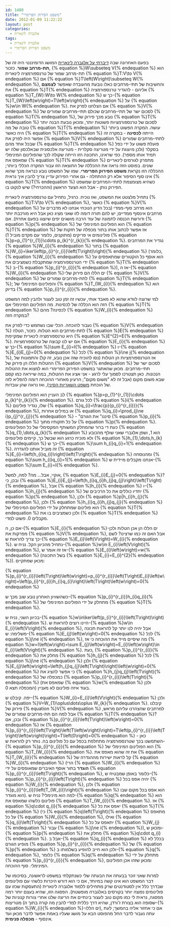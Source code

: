 ```yaml
---
id: 1480
title: "משפט הפירוק הפרימרי"
date: 2012-01-09 11:22:22
layout: post
categories: 
  - אלגברה לינארית
tags: 
  - אלגברה לינארית
  - משפט הפירוק הפרימרי
---
```

בפעם האחרונה שבה <a href="http://www.gadial.net/?p=1464">דיברתי על אלגברה לינארית</a> המושג הדומיננטי היה זה של <strong>תת-מרחב שמור</strong>. כזכור, {% equation %}W\subseteq V{% endequation %} הוא תת-מרחב שמור של טרנספורמציה לינארית {% equation %}T:V\to V{% endequation %} אם {% equation %}T\left(W\right)\subseteq W{% endequation %}, והחשיבות של תתי-מרחבים כאלו נובעת מהעובדה שאפשר <strong>לצמצם</strong> את {% equation %}T{% endequation %} אליהם - להגדיר טרנספורמציה {% equation %}T_{W}:W\to W{% endequation %} כך ש-{% equation %}T_{W}\left(w\right)=T\left(w\right){% endequation %} על {% equation %}w\in W{% endequation %}. אם הצלחנו לפרק את {% equation %}V{% endequation %} לסכום ישר של תתי-מרחבים שכולם תתי-מרחבים שמורים של {% equation %}T{% endequation %}, נובע מכך פירוק של {% equation %}T{% endequation %} לסכום של טרנספורמציות פשוטות יותר, ומכאן נובעת הבנה יותר טובה של מה {% equation %}T{% endequation %} עושה. המקרה הפשוט ביותר היה כאשר {% equation %}T{% endequation %} הייתה <strong>לכסינה</strong> - במקרה זה אפשר היה לפרק את {% equation %}V{% endequation %} לתתי-מרחבים שמורים שבכל אחד מהם {% equation %}T{% endequation %} פועלת פשוט על ידי כפל בסקלר (ולכן מיוצגת על ידי מטריצה סקלרית - מטריצה אלכסונית שבאלכסון שלה יש תמיד אותו מספר). כפי שראינו, התכונה הזו הייתה שקולה לכך שהפולינום המינימלי שמאפס את {% equation %}T{% endequation %} מתפרק לגורמים לינאריים שונים. בפוסט הזה נראה את ההכללה של התוצאה הזו עבור המקרה הכללי ביותר; ההכללה הזו נקראת <strong>משפט הפירוק הפרימרי</strong>. שמו של המשפט נובע כנראה מכך שהוא אינו סוף הסיפור אלא רק ההתחלה - גם אחרי הפירוק עדיין צריך להבין איך נראית {% equation %}T{% endequation %} כשהיא מצומצמת לתתי-המרחבים שמשפט הפירוק נותן - אבל הוא הצעד הראשון (וההכרחי?) שיש לנקוט בו.

נתחיל מלצטט את המשפט, ואז נוכיח. כרגיל, נתחיל עם טרנספורמציה לינארית {% equation %}T:V\to V{% endequation %}, כאשר {% equation %}V{% endequation %} הוא מרחב סוף-ממדי (בכל הדיון הנוכחי אנחנו לא מדברים על מרחבים אינסוף ממדיים; יש להם תורה דומה לזו שאני מציג כאן אבל היא מורכבת יותר ודורשת הכנסה לתמונה של עוד הרבה מושגים יפים שיוצגו בפעם אחרת). אם {% equation %}p{% endequation %} הוא הפולינום המינימלי של {% equation %}T{% endequation %} אז אפשר לכתוב אותו בתור מכפלה של חזקות של פולינומים אי פריקים (מתוקנים, כלומר עם מקדם מוביל 1) {% equation %}p=p_{1}^{r_{1}}\cdots p_{k}^{r_{k}}{% endequation %}. נגדיר את המרחבים {% equation %}W_{i}{% endequation %} בתור {% equation %}W_{i}=\ker\left(p_{i}^{r_{i}}\left(T\right)\right){% endequation %} (כלומר, {% equation %}W_{i}{% endequation %} הוא אוסף כל הוקטורים שמתאפסים על ידי הטרנספורמציה שמתקבלת כשמציבים את {% equation %}T{% endequation %} ב-{% equation %}p_{i}^{r_{i}}{% endequation %}), אז ה-{% equation %}W_{i}{% endequation %}-ים הללו הם פירוק של {% equation %}V{% endequation %} לתת-מרחבים שמורים של {% equation %}T{% endequation %}; והפולינום המינימלי של {% equation %}T_{W_{i}}{% endequation %} הוא בדיוק {% equation %}p_{i}^{r_{i}}{% endequation %}.

למי שרוצה לוודא שהוא לא מאבד אותי, עכשיו זה זמן טוב לעצור ולהבין למה המשפט הזה הוא הכללה של לכסינות. מה הפולינום המינימלי אם {% equation %}T{% endequation %} לכסינה? מהם {% equation %}W_{i}{% endequation %} במקרה הזה?

נעבור להוכחה. הכלי שבו נשתמש כדי לפרק את {% equation %}V{% endequation %} לתת-מרחבים הוא הטלות. כזכור, הטלה {% equation %}E{% endequation %} היא טרנספורמציה לינארית שמקיימת {% equation %}E^{2}=E{% endequation %}. אם יש לנו קבוצה של טרנספורמציות {% equation %}E_{i}{% endequation %} כך ש-{% equation %}\sum E_{i}=I{% endequation %} ו-{% equation %}E_{i}E_{j}=0{% endequation %} לכל {% equation %}i\ne j{% endequation %}, אז הטרנספורמציות הן הטלות (נסו להוכיח שזה אכן נובע, זה קל) והתמונות של ההטלות הללו הן פירוק של {% equation %}V{% endequation %} לסכום ישר של תתי-מרחבים. מכאן שהאתגר במשפט הפירוק הפרימרי הוא למצוא את ההטלות הנכונות. כאן תצטרכו לסמוך עלי לרגע - אני אציג את ההטלות, במה שייראה כמו קסם שבא משום מקום (אבל זה לא "משום מקום"; הרעיון מאחורי ההוכחה דומה להפליא לזה של הוכחת <a href="http://www.gadial.net/2012/09/12/chinese_remainder_theorem/">משפט השאריות הסיני</a>), ואז נראה שהן עובדות.

לב העניין הוא הפולינום המינימלי {% equation %}p=p_{1}^{r_{1}}\cdots p_{k}^{r_{k}}{% endequation %}. לכל גורם {% equation %}i{% endequation %} שלו, נגדיר פולינום {% equation %}q_{i}=\frac{p}{p_{i}^{r_{i}}}{% endequation %}, או במילים אחרות {% equation %}q_{i}=\prod_{j\ne i}p_{j}^{r_{j}}{% endequation %} - "סיננו" את הגורם {% equation %}p_{i}{% endequation %} על כל חזקותיו מתוך {% equation %}p{% endequation %}. כעת די ברור שהמחלק המשותף המקסימלי של כל הפולינומים {% equation %}q_{1},\dots,q_{k}{% endequation %} הוא 1, ושפן אלגברי שאני שולף מהכובע ולא מוכיח כרגע הוא שבשל כך, קיימים פולינומים {% equation %}h_{1},\dots,h_{k}{% endequation %} כך ש-{% equation %}\sum h_{i}q_{i}=1{% endequation %}. זה מוביל אותנו להגדרה {% equation %}E_{i}=\left(h_{i}q_{i}\right)\left(T\right){% endequation %} ומהנוסחה {% equation %}\sum h_{i}q_{i}=1{% endequation %} אנחנו מקבלים מיידית ש-{% equation %}\sum E_{i}=I{% endequation %}.

אוקיי, אבל... מה? למה, למשל, {% equation %}E_{i}E_{j}=0{% endequation %}? ובכן, כי {% equation %}E_{i}E_{j}=\left(h_{i}q_{i}h_{j}q_{j}\right)\left(T\right){% endequation %}, אבל {% equation %}h_{i}{% endequation %} ו-{% equation %}h_{j}{% endequation %} יחדיו כוללים את כל הרכיבים של {% equation %}p{% endequation %}, ולכן {% equation %}p|h_{i}h_{j}{% endequation %}, ולכן {% equation %}h_{i}q_{i}h_{j}q_{j}{% endequation %} הוא פולינום שמתחלק על ידי הפולינום המינימלי של {% equation %}T{% endequation %} ולכן כשמציבים בו את {% equation %}T{% endequation %} מקבלים 0. פשוט למדי.

אם כן, ה-{% equation %}E_{i}{% endequation %}-ים הללו הן אכן הטלות ולכן מפרקות את {% equation %}V{% endequation %}, אבל האם זה כמו שרצינו? לשם כך צריך להראות ש-{% equation %}E_{i}\left(V\right)=W_{i}{% endequation %}. נתחיל מהכיוון הקל. נניח ש-{% equation %}w\in E_{i}\left(V\right){% endequation %}, אז זה אומר ש-{% equation %}E_{i}\left(w\right)=w{% endequation %} (בשל התכונה {% equation %}E_{i}=E_{i}^{2}{% endequation %}). מכאן שמתקיים:

{% equation %}p_{i}^{r_{i}}\left(T\right)\left(w\right)=p_{i}^{r_{i}}\left(T\right)E_{i}\left(w\right)=\left(p_{i}^{r_{i}}h_{i}q_{i}\right)\left(T\right)\left(w\right)=0{% endequation %}

כשהשוויון האחרון נובע שוב מכך ש-{% equation %}p_{i}^{r_{i}}h_{i}q_{i}{% endequation %} מתחלק על ידי הפולינום המינימלי של {% equation %}T{% endequation %}.

בכיוון השני, נניח ש-{% equation %}w\in\ker\left(p_{i}^{r_{i}}\left(T\right)\right){% endequation %}. היינו רוצים להראות ש-{% equation %}w\in E_{i}\left(V\right){% endequation %}, אבל יהיה לנו יותר קל להראות תכונה משלימה: ש-{% equation %}E_{j}\left(w\right)=0{% endequation %} לכל {% equation %}j\ne i{% endequation %}, מה שיסיים מייד את ההוכחה כי אז {% equation %}w=I\left(w\right)=\sum E_{j}\left(w\right)=E_{i}\left(w\right)\in E_{i}\left(V\right){% endequation %}. כעת, {% equation %}p_{i}^{r_{i}}{% endequation %} מחלק את {% equation %}h_{j}{% endequation %} לכל {% equation %}j\ne i{% endequation %} ולכן {% equation %}E_{j}\left(w\right)=\left(h_{j}q_{j}\left(T\right)\right)\left(w\right)=0{% endequation %} כי אפשר להציג את {% equation %}h_{j}q_{j}\left(T\right){% endequation %} כמכפלה של {% equation %}p_{i}^{r_{i}}\left(T\right){% endequation %} (שמאפס את {% equation %}w{% endequation %} ולכן המכפלה תצא 0) בעוד איזה פולינום לא מעניין.

יפה. קיבלנו ש-{% equation %}W_{i}=E_{i}\left(V\right){% endequation %} ולכן {% equation %}V=W_{1}\oplus\dots\oplus W_{k}{% endequation %}. קיבלנו פירוק של {% equation %}V{% endequation %} למרחבים שהצהרנו עליהם מראש, אבל למה הם תת-מרחבים שמורים של {% equation %}T{% endequation %}? ובכן, אם {% equation %}p_{i}^{r_{i}}\left(T\right)\left(w\right)=0{% endequation %} אז {% equation %}p_{i}^{r_{i}}\left(T\right)\left(T\left(w\right)\right)=T\left(p_{i}^{r_{i}}\left(T\right)\left(w\right)\right)=T\left(0\right)=0{% endequation %} - כאן השתמשנו בכך שטרנספורמציה מתחלפת בכפל עם כל פולינום בה. נותר רק להראות ש-{% equation %}p_{i}^{r_{i}}{% endequation %} הוא הפולינום המינימלי של {% equation %}T_{W_{i}}{% endequation %}. את זה שהוא מאפס את {% equation %}T_{W_{i}}{% endequation %} קל לראות ישירות מההגדרה של {% equation %}W_{i}{% endequation %} (הרי {% equation %}W_{i}{% endequation %} <strong>הוגדר</strong> בתור אוסף האיברים שמאופסים על ידי {% equation %}p_{i}^{r_{i}}\left(T\right){% endequation %}, כלומר באופן שמבטיח ש-{% equation %}p_{i}^{r_{i}}\left(T\right){% endequation %} יהיה אפס בכל {% equation %}W_{i}{% endequation %}, ולכן {% equation %}p_{i}^{r_{i}}\left(T_{W_{i}}\right){% endequation %} הוא אפס בכל מקום שבו הוא מוגדר). למה הוא מינימלי? נניח ש-{% equation %}q{% endequation %} הוא פולינום כלשהו שמאפס את {% equation %}T_{W_{i}}{% endequation %}. אז {% equation %}q\cdot q_{i}{% endequation %} יאפס את כל {% equation %}T{% endequation %} (כי {% equation %}q\left(T\right){% endequation %} מתאפס על כל {% equation %}W_{i}{% endequation %}, ואילו {% equation %}q_{i}\left(T\right){% endequation %} יתאפס על כל {% equation %}W_{j}{% endequation %} עבור {% equation %}j\ne i{% endequation %}), ומכאן ש-{% equation %}p{% endequation %} מחלק את {% equation %}q\cdot q_{i}{% endequation %}. אבל ב-{% equation %}q_{i}{% endequation %} בכלל לא מופיע הגורם {% equation %}p_{i}^{r_{i}}{% endequation %} של {% equation %}p{% endequation %} ולכן הוא חייב להופיע בשלמותו ב-{% equation %}q{% endequation %}, כלומר {% equation %}q{% endequation %} מתחלק על ידי {% equation %}p_{i}^{r_{i}}{% endequation %}, ומכאן שזהו אכן הפולינום המינימלי. סוף ההוכחה.

למרות שאני זוכר בבעתה את הבעתה שלי כשנתקלתי במשפט לראשונה, בסיכומו של דבר המשפט הוא אינו קשה במיוחד, אם כי הוא דורש היכרות כלשהי עם פולינומים שבדרך כלל אין לסטודנטים שרק מתחילים ללמוד אלגברה לינארית (התעסקות שכזו עם פולינומים נפוצה יותר בקורסים באלגברה מופשטת). הפסגה הזו, שהיא בעצם יותר רמה מפסגה, נראית לי כמו מקום טוב לעצור בינתיים את הריצה שלנו אחרי צורות קנוניות של מטריצות (שסופה הוא בצורת ז'ורדן, שהיא דרך כללית למדי להבין מה קורה בתוך ה-{% equation %}W_{i}{% endequation %}-ים הללו), אם כי אחזור אליה בהמשך; לעת עתה נעבור לדבר החל מהפוסט הבא על מושג שעליו באמת אפשר לדבר מכאן ועד אינסוף - <strong>מכפלה פנימית</strong>.
